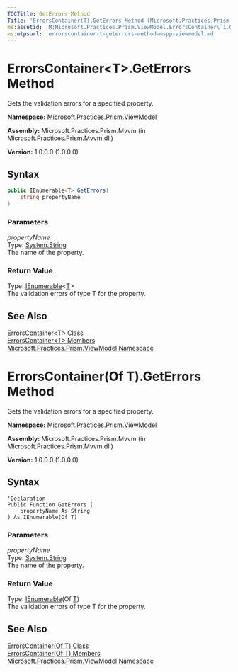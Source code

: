 ```yaml
---
TOCTitle: GetErrors Method
Title: 'ErrorsContainer(T).GetErrors Method (Microsoft.Practices.Prism.ViewModel)'
ms:assetid: 'M:Microsoft.Practices.Prism.ViewModel.ErrorsContainer\`1.GetErrors(System.String)'
ms:mtpsurl: 'errorscontainer-t-geterrors-method-mspp-viewmodel.md'
---
```


# ErrorsContainer&lt;T&gt;.GetErrors Method

Gets the validation errors for a specified property.

**Namespace:** [Microsoft.Practices.Prism.ViewModel](/patterns-practices/reference/mspp-viewmodel-namespace)

**Assembly:** Microsoft.Practices.Prism.Mvvm (in Microsoft.Practices.Prism.Mvvm.dll) 

**Version:** 1.0.0.0 (1.0.0.0)

## Syntax

```C#
public IEnumerable<T> GetErrors(
	string propertyName
)
```

### Parameters

*propertyName*  
Type: [System.String](http://msdn.microsoft.com/en-us/library/s1wwdcbf)   
The name of the property.

### Return Value

Type: [IEnumerable](http://msdn.microsoft.com/en-us/library/9eekhta0)&lt;[T](/patterns-practices/reference/errorscontainer-t-class-mspp-viewmodel)&gt;  
The validation errors of type T for the property.

## See Also

[ErrorsContainer&lt;T&gt; Class](/patterns-practices/reference/errorscontainer-t-class-mspp-viewmodel)<br/>
[ErrorsContainer&lt;T&gt; Members](/patterns-practices/reference/errorscontainer-t-members-mspp-viewmodel)<br/>
[Microsoft.Practices.Prism.ViewModel Namespace](/patterns-practices/reference/mspp-viewmodel-namespace)<br/>


# ErrorsContainer(Of T).GetErrors Method

Gets the validation errors for a specified property.

**Namespace:** [Microsoft.Practices.Prism.ViewModel](/patterns-practices/reference/mspp-viewmodel-namespace)

**Assembly:** Microsoft.Practices.Prism.Mvvm (in Microsoft.Practices.Prism.Mvvm.dll) 

**Version:** 1.0.0.0 (1.0.0.0)

## Syntax

```VB
'Declaration
Public Function GetErrors ( 
	propertyName As String
) As IEnumerable(Of T)
```

### Parameters

*propertyName*  
Type: [System.String](http://msdn.microsoft.com/en-us/library/s1wwdcbf)   
The name of the property.

### Return Value

Type: [IEnumerable](http://msdn.microsoft.com/en-us/library/9eekhta0)(Of [T](/patterns-practices/reference/errorscontainer-t-class-mspp-viewmodel))  
The validation errors of type T for the property.

## See Also

[ErrorsContainer(Of T) Class](/patterns-practices/reference/errorscontainer-t-class-mspp-viewmodel)<br/>
[ErrorsContainer(Of T) Members](/patterns-practices/reference/errorscontainer-t-members-mspp-viewmodel)<br/>
[Microsoft.Practices.Prism.ViewModel Namespace](/patterns-practices/reference/mspp-viewmodel-namespace)